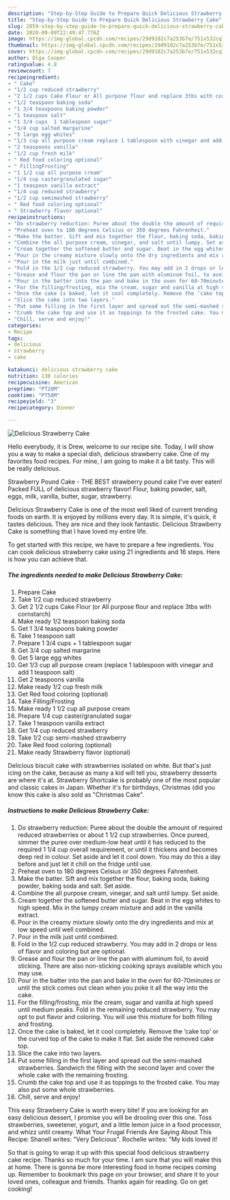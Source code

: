 ```yaml
---
description: "Step-by-Step Guide to Prepare Quick Delicious Strawberry Cake"
title: "Step-by-Step Guide to Prepare Quick Delicious Strawberry Cake"
slug: 2859-step-by-step-guide-to-prepare-quick-delicious-strawberry-cake
date: 2020-09-09T22:49:47.776Z
image: https://img-global.cpcdn.com/recipes/29d9182c7a253b7e/751x532cq70/delicious-strawberry-cake-recipe-main-photo.jpg
thumbnail: https://img-global.cpcdn.com/recipes/29d9182c7a253b7e/751x532cq70/delicious-strawberry-cake-recipe-main-photo.jpg
cover: https://img-global.cpcdn.com/recipes/29d9182c7a253b7e/751x532cq70/delicious-strawberry-cake-recipe-main-photo.jpg
author: Olga Cooper
ratingvalue: 4.8
reviewcount: 7
recipeingredient:
- " Cake"
- "1/2 cup reduced strawberry"
- "2 1/2 cups Cake Flour or All purpose flour and replace 3tbs with cornstarch"
- "1/2 teaspoon baking soda"
- "1 3/4 teaspoons baking powder"
- "1 teaspoon salt"
- "1 3/4 cups  1 tablespoon sugar"
- "3/4 cup salted margarine"
- "5 large egg whites"
- "1/3 cup all purpose cream replace 1 tablespoon with vinegar and add 1 teaspoon salt"
- "2 teaspoons vanilla"
- "1/2 cup fresh milk"
- " Red food coloring optional"
- " FillingFrosting"
- "1 1/2 cup all purpose cream"
- "1/4 cup castergranulated sugar"
- "1 teaspoon vanilla extract"
- "1/4 cup reduced strawberry"
- "1/2 cup semimashed strawberry"
- " Red food coloring optional"
- " Strawberry flavor optional"
recipeinstructions:
- "Do strawberry reduction: Puree about the double the amount of required reduced strawberries or about 1 1/2 cup strawberries. Once pureed, simmer the puree over medium-low heat until it has reduced to the required 1 1/4 cup overall requirement, or until it thickens and becomes deep red in colour. Set aside and let it cool down. You may do this a day before and just let it chill on the fridge until use."
- "Preheat oven to 180 degrees Celsius or 350 degrees Fahrenheit."
- "Make the batter. Sift and mix together the flour, baking soda, baking powder, baking soda and salt. Set aside."
- "Combine the all purpose cream, vinegar, and salt until lumpy. Set aside."
- "Cream together the softened butter and sugar. Beat in the egg whites to high speed. Mix in the lumpy cream mixture and add in the vanilla extract."
- "Pour in the creamy mixture slowly onto the dry ingredients and mix at low speed until well combined."
- "Pour in the milk just until combined."
- "Fold in the 1/2 cup reduced strawberry. You may add in 2 drops or less of flavor and coloring but are optional."
- "Grease and flour the pan or line the pan with aluminum foil, to avoid sticking. There are also non-sticking cooking sprays available which you may use."
- "Pour in the batter into the pan and bake in the oven for 60-70minutes or until the stick comes out clean when you poke it all the way into the cake."
- "For the filling/frosting, mix the cream, sugar and vanilla at high speed until medium peaks. Fold in the remaining reduced strawberry. You may opt to put flavor and coloring. You will use this mixture for both filling and frosting."
- "Once the cake is baked, let it cool completely. Remove the ‘cake top’ or the curved top of the cake to make it flat. Set aside the removed cake top."
- "Slice the cake into two layers."
- "Put some filling in the first layer and spread out the semi-mashed strawberries. Sandwich the filling with the second layer and cover the whole cake with the remaining frosting."
- "Crumb the cake top and use it as toppings to the frosted cake. You may also put some whole strawberries."
- "Chill, serve and enjoy!"
categories:
- Recipe
tags:
- delicious
- strawberry
- cake

katakunci: delicious strawberry cake 
nutrition: 138 calories
recipecuisine: American
preptime: "PT20M"
cooktime: "PT58M"
recipeyield: "3"
recipecategory: Dinner

---
```



![Delicious Strawberry Cake](https://img-global.cpcdn.com/recipes/29d9182c7a253b7e/751x532cq70/delicious-strawberry-cake-recipe-main-photo.jpg)

Hello everybody, it is Drew, welcome to our recipe site. Today, I will show you a way to make a special dish, delicious strawberry cake. One of my favorites food recipes. For mine, I am going to make it a bit tasty. This will be really delicious.

Strawberry Pound Cake - THE BEST strawberry pound cake I&#39;ve ever eaten! Packed FULL of delicious strawberry flavor! Flour, baking powder, salt, eggs, milk, vanilla, butter, sugar, strawberry.

Delicious Strawberry Cake is one of the most well liked of current trending foods on earth. It is enjoyed by millions every day. It is simple, it's quick, it tastes delicious. They are nice and they look fantastic. Delicious Strawberry Cake is something that I have loved my entire life.


To get started with this recipe, we have to prepare a few ingredients. You can cook delicious strawberry cake using 21 ingredients and 16 steps. Here is how you can achieve that.

<!--inarticleads1-->

##### The ingredients needed to make Delicious Strawberry Cake:

1. Prepare  Cake
1. Take 1/2 cup reduced strawberry
1. Get 2 1/2 cups Cake Flour (or All purpose flour and replace 3tbs with cornstarch)
1. Make ready 1/2 teaspoon baking soda
1. Get 1 3/4 teaspoons baking powder
1. Take 1 teaspoon salt
1. Prepare 1 3/4 cups + 1 tablespoon sugar
1. Get 3/4 cup salted margarine
1. Get 5 large egg whites
1. Get 1/3 cup all purpose cream (replace 1 tablespoon with vinegar and add 1 teaspoon salt)
1. Get 2 teaspoons vanilla
1. Make ready 1/2 cup fresh milk
1. Get  Red food coloring (optional)
1. Take  Filling/Frosting
1. Make ready 1 1/2 cup all purpose cream
1. Prepare 1/4 cup caster/granulated sugar
1. Take 1 teaspoon vanilla extract
1. Get 1/4 cup reduced strawberry
1. Take 1/2 cup semi-mashed strawberry
1. Take  Red food coloring (optional)
1. Make ready  Strawberry flavor (optional)


Delicious biscuit cake with strawberries isolated on white. But that&#39;s just icing on the cake, because as many a kid will tell you, strawberry desserts are where it&#39;s at. Strawberry Shortcake is probably one of the most popular and classic cakes in Japan. Whether it&#39;s for birthdays, Christmas (did you know this cake is also sold as &#34;Christmas Cake&#34;. 

<!--inarticleads2-->

##### Instructions to make Delicious Strawberry Cake:

1. Do strawberry reduction: Puree about the double the amount of required reduced strawberries or about 1 1/2 cup strawberries. Once pureed, simmer the puree over medium-low heat until it has reduced to the required 1 1/4 cup overall requirement, or until it thickens and becomes deep red in colour. Set aside and let it cool down. You may do this a day before and just let it chill on the fridge until use.
1. Preheat oven to 180 degrees Celsius or 350 degrees Fahrenheit.
1. Make the batter. Sift and mix together the flour, baking soda, baking powder, baking soda and salt. Set aside.
1. Combine the all purpose cream, vinegar, and salt until lumpy. Set aside.
1. Cream together the softened butter and sugar. Beat in the egg whites to high speed. Mix in the lumpy cream mixture and add in the vanilla extract.
1. Pour in the creamy mixture slowly onto the dry ingredients and mix at low speed until well combined.
1. Pour in the milk just until combined.
1. Fold in the 1/2 cup reduced strawberry. You may add in 2 drops or less of flavor and coloring but are optional.
1. Grease and flour the pan or line the pan with aluminum foil, to avoid sticking. There are also non-sticking cooking sprays available which you may use.
1. Pour in the batter into the pan and bake in the oven for 60-70minutes or until the stick comes out clean when you poke it all the way into the cake.
1. For the filling/frosting, mix the cream, sugar and vanilla at high speed until medium peaks. Fold in the remaining reduced strawberry. You may opt to put flavor and coloring. You will use this mixture for both filling and frosting.
1. Once the cake is baked, let it cool completely. Remove the ‘cake top’ or the curved top of the cake to make it flat. Set aside the removed cake top.
1. Slice the cake into two layers.
1. Put some filling in the first layer and spread out the semi-mashed strawberries. Sandwich the filling with the second layer and cover the whole cake with the remaining frosting.
1. Crumb the cake top and use it as toppings to the frosted cake. You may also put some whole strawberries.
1. Chill, serve and enjoy!


This easy Strawberry Cake is worth every bite! If you are looking for an easy delicious dessert, I promise you will be drooling over this one. Toss strawberries, sweetener, yogurt, and a little lemon juice in a food processor, and whizz until creamy. What Your Frugal Friends Are Saying About This Recipe: Shanell writes: &#34;Very Delicious&#34;. Rochelle writes: &#34;My kids loved it! 

So that is going to wrap it up with this special food delicious strawberry cake recipe. Thanks so much for your time. I am sure that you will make this at home. There is gonna be more interesting food in home recipes coming up. Remember to bookmark this page on your browser, and share it to your loved ones, colleague and friends. Thanks again for reading. Go on get cooking!
